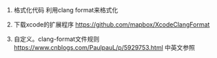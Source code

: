 1. 格式化代码
利用clang format来格式化

1. 下载xcode的扩展程序
https://github.com/mapbox/XcodeClangFormat
2. 自定义。clang-format文件规则
https://www.cnblogs.com/PaulpauL/p/5929753.html 中英文参照